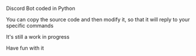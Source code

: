 Discord Bot coded in Python

You can copy the source code and then modify it,
so that it will reply to your specific commands

It's still a work in progress

Have fun with it

